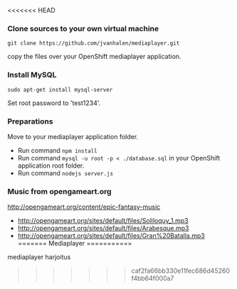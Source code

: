 <<<<<<< HEAD
### Clone sources to your own virtual machine

`git clone https://github.com/jvanhalen/mediaplayer.git`

copy the files over your OpenShift mediaplayer application.

### Install MySQL 

`sudo apt-get install mysql-server`

Set root password to 'test1234'.

### Preparations
Move to your mediaplayer application folder. 

 - Run command `npm install`
 - Run command `mysql -u root -p < ./database.sql` in your OpenShift application root folder.
 - Run command `nodejs server.js`

### Music from opengameart.org

http://opengameart.org/content/epic-fantasy-music

- http://opengameart.org/sites/default/files/Soliloquy_1.mp3
- http://opengameart.org/sites/default/files/Arabesque.mp3
- http://opengameart.org/sites/default/files/Gran%20Batalla.mp3
=======
Mediaplayer
===========

mediaplayer harjoitus
>>>>>>> caf2fa66bb330e11fec686d45260f4bb64f000a7

